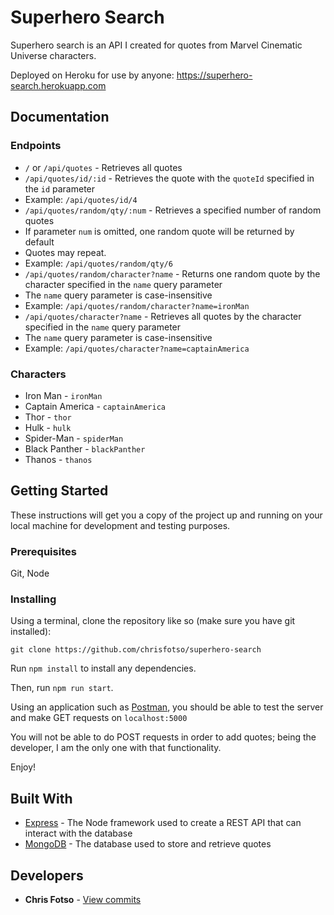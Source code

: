 # Superhero Search

Superhero search is an API I created for quotes from Marvel Cinematic Universe characters.

Deployed on Heroku for use by anyone: https://superhero-search.herokuapp.com

## Documentation

### Endpoints

* `/` or `/api/quotes` - Retrieves all quotes
* `/api/quotes/id/:id` - Retrieves the quote with the `quoteId` specified in the `id` parameter
 * Example: `/api/quotes/id/4`
* `/api/quotes/random/qty/:num` - Retrieves a specified number of random quotes
 * If parameter `num` is omitted, one random quote will be returned by default
  * Quotes may repeat.
 * Example: `/api/quotes/random/qty/6`
* `/api/quotes/random/character?name` - Returns one random quote by the character specified in the `name` query parameter
 * The `name` query parameter is case-insensitive
 * Example: `/api/quotes/random/character?name=ironMan`
* `/api/quotes/character?name` - Retrieves all quotes by the character specified in the `name` query parameter
 * The `name` query parameter is case-insensitive
 * Example: `/api/quotes/character?name=captainAmerica`

### Characters

* Iron Man - `ironMan`
* Captain America - `captainAmerica`
* Thor - `thor`
* Hulk - `hulk`
* Spider-Man - `spiderMan`
* Black Panther - `blackPanther`
* Thanos - `thanos`

## Getting Started

These instructions will get you a copy of the project up and running on your local machine for development and testing purposes.

### Prerequisites

Git, Node

### Installing

Using a terminal, clone the repository like so (make sure you have git installed):
```
git clone https://github.com/chrisfotso/superhero-search
```

Run `npm install` to install any dependencies.

Then, run `npm run start`.

Using an application such as [Postman](https://www.getpostman.com/), you should be able to test the server and make GET requests on `localhost:5000`

You will not be able to do POST requests in order to add quotes; being the developer, I am the only one with that functionality.

Enjoy!
## Built With

* [Express](https://expressjs.com/) - The Node framework used to create a REST API that can interact with the database
* [MongoDB](https://www.mongodb.com/) - The database used to store and retrieve quotes

## Developers

* **Chris Fotso** - [View commits](https://github.com/chrisfotso/superhero-search/commits?author=chrisfotso)
